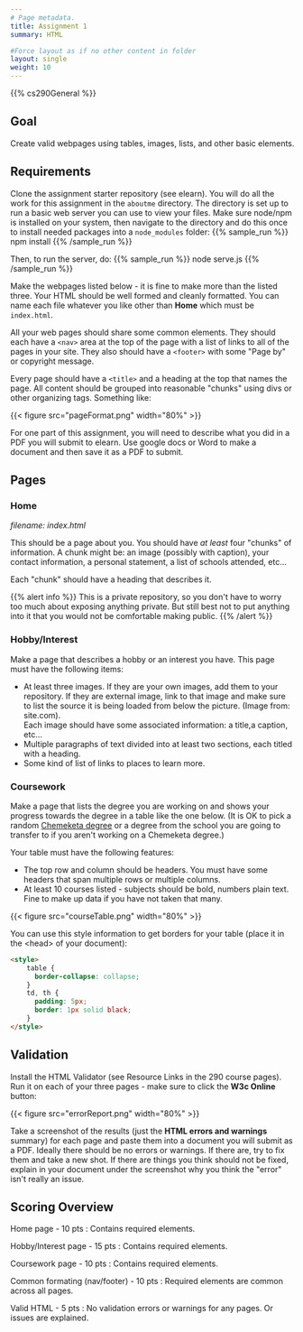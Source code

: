 ```yaml
---
# Page metadata.
title: Assignment 1
summary: HTML

#Force layout as if no other content in folder
layout: single
weight: 10
---
```


{{% cs290General %}}

## Goal

Create valid webpages using tables, images, lists, and other basic elements.

## Requirements

Clone the assignment starter repository (see elearn). You will do all the work
for this assignment in the `aboutme` directory. The directory is set up to run
a basic web server you can use to view your files. Make sure node/npm is
installed on your system, then navigate to the directory and do this once
to install needed packages into a `node_modules` folder:
{{% sample_run %}}
npm install
{{% /sample_run %}}

Then, to run the server, do:
{{% sample_run %}}
node serve.js
{{% /sample_run %}}

Make the webpages listed below - it is fine to make more than the listed three.
Your HTML should be well formed and cleanly formatted. You can name each file whatever
you like other than **Home** which must be `index.html`.

All your web pages should share some common elements. They should each have a `<nav>` area at
the top of the page with a list of links to all of the pages in your site.
They also should have a `<footer>` with some "Page by" or copyright message.

Every page should have a `<title>` and a heading at the top that names the page. All content
should be grouped into reasonable "chunks" using divs or other organizing tags. Something like:

{{< figure src="pageFormat.png" width="80%" >}}

For one part of this assignment, you will need to describe what you did in a PDF you will
submit to elearn. Use google docs or Word to make a document and then save it as a PDF to submit.

## Pages

### Home

*filename: index.html*

This should be a page about you. You should have *at least* four "chunks" of information. A chunk
might be: an image (possibly with caption), your contact information, a personal statement,
a list of schools attended, etc...

Each "chunk" should have a heading that describes it.

{{% alert info %}}
This is a private repository, so you don't have to worry too much about exposing anything private.
But still best not to put anything into it that you would not be comfortable making public.
{{% /alert %}}

### Hobby/Interest

Make a page that describes a hobby or an interest you have. This page must have the following items:

* At least three images. If they are your own images, add them to your repository. If they are
external image, link to that image and make sure to list the source it is being loaded from below
the picture. (Image from: site.com).  
Each image should have some associated information: a title,a caption, etc...
* Multiple paragraphs of text divided into at least two sections, each titled with a heading.
* Some kind of list of links to places to learn more.

### Coursework

Make a page that lists the degree you are working on and shows your progress towards the degree
in a table like the one below. (It is OK to pick a random [Chemeketa degree](https://www.chemeketa.edu/programs-classes/degrees/)
or a degree from the school you are going to transfer to if you aren't working on a Chemeketa degree.)

Your table must have the following features:

* The top row and column should be headers. You must have some headers that span multiple
rows or multiple columns.
* At least 10 courses listed - subjects should be bold, numbers plain text. Fine to make up data if
you have not taken that many.

{{< figure src="courseTable.png" width="80%" >}}

You can use this style information to get borders for your table (place it in the \<head> of your document):
~~~html
<style>
    table {
      border-collapse: collapse;
    }
    td, th {
      padding: 5px;
      border: 1px solid black;
    }
</style>
~~~

## Validation

Install the HTML Validator (see Resource Links in the 290 course pages). Run it on each of your
three pages - make sure to click the **W3c Online** button:

{{< figure src="errorReport.png" width="80%" >}}

Take a screenshot of the results (just the **HTML errors and warnings** summary) for
each page and paste them into a document you will submit as a PDF. Ideally there should be no
errors or warnings. If there are, try to fix them and take a new shot. If there are things
you think should not be fixed, explain in your document under the screenshot why
you think the "error" isn't really an issue.

## Scoring Overview

Home page - 10 pts
: Contains required elements.

Hobby/Interest page - 15 pts
: Contains required elements.

Coursework page - 10 pts
: Contains required elements.

Common formating (nav/footer) - 10 pts
: Required elements are common across all pages.

Valid HTML - 5 pts
: No validation errors or warnings for any pages. Or issues are explained.
